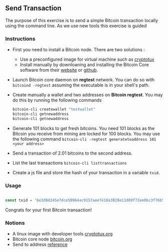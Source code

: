 ## Send Transaction

The purpose of this exercise is to send a simple Bitcoin transaction locally using the command line. As we use new tools this exercise is guided

### Instructions


- First you need to install a Bitcoin node. There are two solutions : 
	- Use a preconfigured image for virtual machine such as [cryptotux](https://cryptotux.org/)
	- Install manually by downloaning and installing the Bitcoin Core software from their [website](https://bitcoin.org/en/download) or [github](https://github.com/bitcoin/bitcoin/releases). 

- Launch Bitcoin core daemon on **regtest** network. You can do so with `bitcoind -regtest` assuming the executable is in your shell's path. 
- Create manually a wallet and two addresses on **Bitcoin regtest**. You may do this by running the following commands
	```bash
	bitcoin-cli createwallet "testwallet"
	bitcoin-cli getnewaddress
	bitcoin-cli getnewaddress
	```
- Generate 101 blocks to get fresh bitcoins. You need 101 blocks as the Bitcoin you receive from mining are locked for 100 blocks. 
You may use the following command `bitcoin-cli -regtest generatetoaddress 101  <your address>`

- Send a transaction of 2.01 bitcoins to the second address.

- List the last transactions `bitcoin-cli listtransactions`
  
- Create a js file and store the hash of your transaction in a variable `txid`. 

### Usage

```js

const txid = 'be3d0d245e7dce50964ac9157aee7e18a3828e11d89f72ee0bc3f76b526e5bb'
```

Congrats for your first Bitcoin transaction!


### Notions
- A linux image with developer tools [cryptotux.org](https://cryptotux.org/)
- Bitcoin core node [bitcoin.org](https://bitcoin.org/)
- Send to address [reference](https://wbnns.github.io/bitcoin-dev-docs/reference/rpc/sendtoaddress.html)